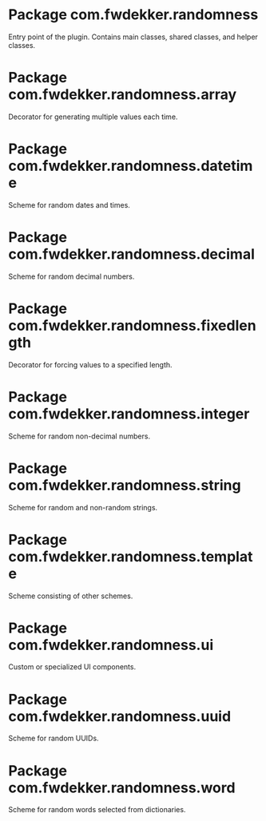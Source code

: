 # Package com.fwdekker.randomness

Entry point of the plugin. Contains main classes, shared classes, and helper classes.

# Package com.fwdekker.randomness.array

Decorator for generating multiple values each time.

# Package com.fwdekker.randomness.datetime

Scheme for random dates and times.

# Package com.fwdekker.randomness.decimal

Scheme for random decimal numbers.

# Package com.fwdekker.randomness.fixedlength

Decorator for forcing values to a specified length.

# Package com.fwdekker.randomness.integer

Scheme for random non-decimal numbers.

# Package com.fwdekker.randomness.string

Scheme for random and non-random strings.

# Package com.fwdekker.randomness.template

Scheme consisting of other schemes.

# Package com.fwdekker.randomness.ui

Custom or specialized UI components.

# Package com.fwdekker.randomness.uuid

Scheme for random UUIDs.

# Package com.fwdekker.randomness.word

Scheme for random words selected from dictionaries.
